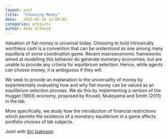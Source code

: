 ```yaml
---
layout: post
title:  "Choosing Money"
date:   2016-02-10 12:00:04
categories: projects
author: Adam Altmejd
---
```


Valuation of fiat money is universal today. Choosing to hold intrinsically worthless cash is a convention that can be understood as one among many equilibria of some coordination game. Recent macroeconomic frameworks aimed at modelling this behavior do generate monetary economies, but are unable to provide any criteria for equilibrium selection. Hence, while agents can choose money, it is ambiguous if they will.

We seek to provide an explanation to the universality of money by experimentally evaluating how and why fiat money can be valued as an equilibrium selection process. We do this by implementing a version of the Hugget (1993) economy, proposed by Krusell, Mukoyama and Smith (2011) in the lab.

More specifically, we study how the introduction of financial restrictions which permits the existence of a monetary equilibrium in a game affects portfolio choices of lab subjects.

Joint with [Siri Isaksson](http://www.hhs.se/en/person/?PersonID=31631033).
